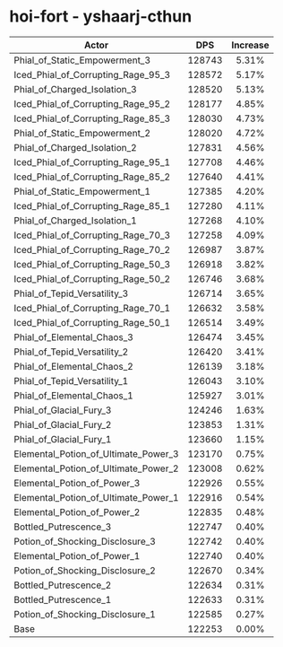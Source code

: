 # hoi-fort - yshaarj-cthun
| Actor | DPS | Increase |
|---|:---:|:---:|
|Phial_of_Static_Empowerment_3|128743|5.31%|
|Iced_Phial_of_Corrupting_Rage_95_3|128572|5.17%|
|Phial_of_Charged_Isolation_3|128520|5.13%|
|Iced_Phial_of_Corrupting_Rage_95_2|128177|4.85%|
|Iced_Phial_of_Corrupting_Rage_85_3|128030|4.73%|
|Phial_of_Static_Empowerment_2|128020|4.72%|
|Phial_of_Charged_Isolation_2|127831|4.56%|
|Iced_Phial_of_Corrupting_Rage_95_1|127708|4.46%|
|Iced_Phial_of_Corrupting_Rage_85_2|127640|4.41%|
|Phial_of_Static_Empowerment_1|127385|4.20%|
|Iced_Phial_of_Corrupting_Rage_85_1|127280|4.11%|
|Phial_of_Charged_Isolation_1|127268|4.10%|
|Iced_Phial_of_Corrupting_Rage_70_3|127258|4.09%|
|Iced_Phial_of_Corrupting_Rage_70_2|126987|3.87%|
|Iced_Phial_of_Corrupting_Rage_50_3|126918|3.82%|
|Iced_Phial_of_Corrupting_Rage_50_2|126746|3.68%|
|Phial_of_Tepid_Versatility_3|126714|3.65%|
|Iced_Phial_of_Corrupting_Rage_70_1|126632|3.58%|
|Iced_Phial_of_Corrupting_Rage_50_1|126514|3.49%|
|Phial_of_Elemental_Chaos_3|126474|3.45%|
|Phial_of_Tepid_Versatility_2|126420|3.41%|
|Phial_of_Elemental_Chaos_2|126139|3.18%|
|Phial_of_Tepid_Versatility_1|126043|3.10%|
|Phial_of_Elemental_Chaos_1|125927|3.01%|
|Phial_of_Glacial_Fury_3|124246|1.63%|
|Phial_of_Glacial_Fury_2|123853|1.31%|
|Phial_of_Glacial_Fury_1|123660|1.15%|
|Elemental_Potion_of_Ultimate_Power_3|123170|0.75%|
|Elemental_Potion_of_Ultimate_Power_2|123008|0.62%|
|Elemental_Potion_of_Power_3|122926|0.55%|
|Elemental_Potion_of_Ultimate_Power_1|122916|0.54%|
|Elemental_Potion_of_Power_2|122835|0.48%|
|Bottled_Putrescence_3|122747|0.40%|
|Potion_of_Shocking_Disclosure_3|122742|0.40%|
|Elemental_Potion_of_Power_1|122740|0.40%|
|Potion_of_Shocking_Disclosure_2|122670|0.34%|
|Bottled_Putrescence_2|122634|0.31%|
|Bottled_Putrescence_1|122633|0.31%|
|Potion_of_Shocking_Disclosure_1|122585|0.27%|
|Base|122253|0.00%|

